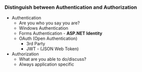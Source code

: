 
### Distinguish between Authentication and Authorization
- Authentication 
    - Are you who you say you are?
    - Windows Authentication
    - Forms Authentication - **ASP.NET Identity**
    - OAuth (Open Authentication)
        - 3rd Party
        - JWT - (JSON Web Token)
- Authorization 
    - What are you able to do/discuss?
    - Always application specific


